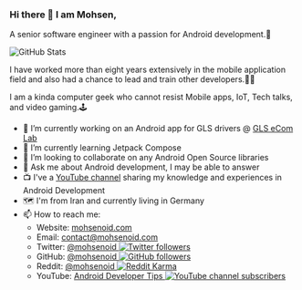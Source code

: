 ### Hi there 👋 I am Mohsen,
A senior software engineer with a passion for Android development.🤖

![GitHub Stats](https://github-readme-stats.vercel.app/api?username=mohsenoid&theme=radical&show_icons=true&include_all_commits=true)

I have worked more than eight years extensively in the mobile application field and also had a chance to lead and train other developers.👨‍💻

I am a kinda computer geek who cannot resist Mobile apps, IoT, Tech talks, and video gaming.🕹

- 🔭 I’m currently working on an Android app for GLS drivers @ [GLS eCom Lab](https://github.com/gls-ecl)
- 🌱 I’m currently learning Jetpack Compose
- 👯 I’m looking to collaborate on any Android Open Source libraries
- 💬 Ask me about Android development, I may be able to answer
- 📺 I've a [YouTube channel](https://youtube.com/channel/UCVyVqVRYcykw6OFu61RkPsw) sharing my knowledge and experiences in Android Development
- 🗺 I'm from Iran and currently living in Germany
- 📫 How to reach me:
  - Website: [mohsenoid.com](https://mohsenoid.com)
  - Email: [contact@mohsenoid.com](mailto:contact@mohsenoid.com)
  - Twitter: [@mohsenoid ![Twitter followers](https://img.shields.io/twitter/follow/mohsenoid?style=social)](https://twitter.com/@mohsenoid)
  - GitHub: [@mohsenoid ![GitHub followers](https://img.shields.io/github/followers/mohsenoid?style=social)](https://github.com/mohsenoid/)
  - Reddit: [@mohsenoid ![Reddit Karma](https://img.shields.io/reddit/user-karma/combined/mohseniod?style=social)](https://www.reddit.com/user/mohseniod)
  - YouTube: [Android Developer Tips ![YouTube channel subscribers](https://img.shields.io/youtube/channel/subscribers/UCVyVqVRYcykw6OFu61RkPsw?style=social)](https://www.youtube.com/c/AndroidDevelopmentLightningTipsAndTricks)
